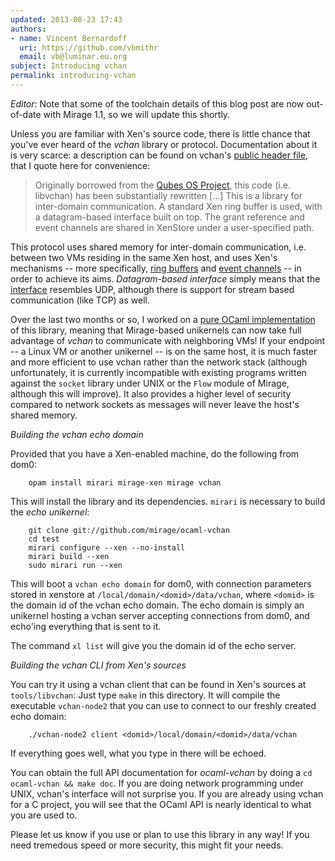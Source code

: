 ```yaml
---
updated: 2013-08-23 17:43
authors:
- name: Vincent Bernardoff
  uri: https://github.com/vbmithr
  email: vb@luminar.eu.org
subject: Introducing vchan
permalink: introducing-vchan
---
```


*Editor*: Note that some of the toolchain details of this blog post are
now out-of-date with Mirage 1.1, so we will update this shortly.

Unless you are familiar with Xen's source code, there is little chance
that you've ever heard of the *vchan* library or
protocol. Documentation about it is very scarce: a description can be
found on vchan's
[public header file](http://xenbits.xen.org/gitweb/?p=xen.git;a=blob;f=xen/include/public/io/libxenvchan.h;hb=HEAD),
that I quote here for convenience:

> Originally borrowed from the
> [Qubes OS Project](http://www.qubes-os.org), this code (i.e. libvchan)
> has been substantially rewritten [...]
> This is a library for inter-domain communication.  A standard Xen ring
> buffer is used, with a datagram-based interface built on top.  The
> grant reference and event channels are shared in XenStore under a
> user-specified path.

This protocol uses shared memory for inter-domain communication,
i.e. between two VMs residing in the same Xen host, and uses Xen's
mechanisms -- more specifically,
[ring buffers](http://www.informit.com/articles/article.aspx?p=1160234&seqNum=3)
and
[event channels](http://xenbits.xen.org/gitweb/?p=xen.git;a=blob;f=tools/libxc/xenctrl.h;h=f2cebafc9ddd4815ffc73fcf9e0d292b1d4c91ff;hb=HEAD#l934)
-- in order to achieve its aims. *Datagram-based interface* simply
means that the
[interface](http://xenbits.xen.org/gitweb/?p=xen.git;a=blob;f=tools/libvchan/libxenvchan.h;h=6365d36a06f8c8f56454724cefc4c2f1d39beba2;hb=HEAD)
resembles UDP, although there is support for stream based communication (like
TCP) as well.

Over the last two months or so, I worked on a [pure OCaml
implementation](http://github.com/mirage/ocaml-vchan) of this library, meaning
that Mirage-based unikernels can now take full advantage of *vchan* to
communicate with neighboring VMs! If your endpoint -- a Linux VM or another
unikernel -- is on the same host, it is much faster and more efficient to use
vchan rather than the network stack (although unfortunately, it is currently
incompatible with existing programs written against the `socket` library under
UNIX or the `Flow` module of Mirage, although this will improve). It also
provides a higher level of security compared to network sockets as messages
will never leave the host's shared memory.

*Building the vchan echo domain*

Provided that you have a Xen-enabled machine, do the following from
dom0:

```
    opam install mirari mirage-xen mirage vchan
```

This will install the library and its dependencies. `mirari` is
necessary to build the *echo unikernel*:

```
    git clone git://github.com/mirage/ocaml-vchan
    cd test
    mirari configure --xen --no-install
    mirari build --xen
    sudo mirari run --xen
```

This will boot a `vchan echo domain` for dom0, with connection
parameters stored in xenstore at `/local/domain/<domid>/data/vchan`,
where `<domid>` is the domain id of the vchan echo domain. The echo
domain is simply an unikernel hosting a vchan server accepting
connections from dom0, and echo'ing everything that is sent to it.

The command `xl list` will give you the domain id of the echo
server.

*Building the vchan CLI from Xen's sources*

You can try it using a vchan client that can be found in Xen's sources
at `tools/libvchan`: Just type `make` in this directory. It will
compile the executable `vchan-node2` that you can use to connect to
our freshly created echo domain:

```
    ./vchan-node2 client <domid>/local/domain/<domid>/data/vchan
```

If everything goes well, what you type in there will be echoed.

You can obtain the full API documentation for *ocaml-vchan* by doing a
`cd ocaml-vchan && make doc`. If you are doing network programming
under UNIX, vchan's interface will not surprise you. If you are
already using vchan for a C project, you will see that the OCaml API
is nearly identical to what you are used to.

Please let us know if you use or plan to use this library in any way!
If you need tremedous speed or more security, this might fit your
needs.


